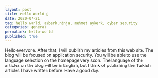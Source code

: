 ```yaml
---
layout: post
title: Hello World 👋
date: 2020-07-21
tag: hello world, ayberk.ninja, mehmet ayberk, cyber security
categories: general
permalink: hello-world
published: true
---
```


Hello everyone. After that, I will publish my articles from this web site. The blog will be focused on application security. You will be able to use the language selection on the homepage very soon. The language of the articles on the blog will be in English, but I think of publishing the Turkish articles I have written before. Have a good day.
